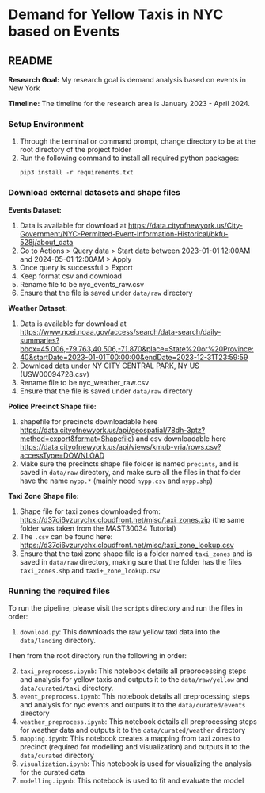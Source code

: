 # Demand for Yellow Taxis in NYC based on Events

## README 

**Research Goal:** My research goal is demand analysis based on events in New York

**Timeline:** The timeline for the research area is January 2023 - April 2024.

### Setup Environment
1. Through the terminal or command prompt, change directory to be at the root directory of the project folder
2. Run the following command to install all required python packages:
    ```
    pip3 install -r requirements.txt
    ```

### Download external datasets and shape files
**Events Dataset:**
1. Data is available for download at https://data.cityofnewyork.us/City-Government/NYC-Permitted-Event-Information-Historical/bkfu-528j/about_data
2. Go to Actions > Query data > Start date between 2023-01-01 12:00AM and 2024-05-01 12:00AM > Apply
3. Once query is successful > Export
4. Keep format csv and download
5. Rename file to be nyc_events_raw.csv
6. Ensure that the file is saved under `data/raw` directory

**Weather Dataset:**
1. Data is available for download at https://www.ncei.noaa.gov/access/search/data-search/daily-summaries?bbox=45.006,-79.763,40.506,-71.870&place=State%20or%20Province:40&startDate=2023-01-01T00:00:00&endDate=2023-12-31T23:59:59
2. Download data under NY CITY CENTRAL PARK, NY US (USW00094728.csv)
3. Rename file to be nyc_weather_raw.csv
4. Ensure that the file is saved under `data/raw` directory

**Police Precinct Shape file:**
1. shapefile for precincts downloadable here https://data.cityofnewyork.us/api/geospatial/78dh-3ptz?method=export&format=Shapefile) and csv downloadable here https://data.cityofnewyork.us/api/views/kmub-vria/rows.csv?accessType=DOWNLOAD 
2. Make sure the precincts shape file folder is named `precints`, and is saved in `data/raw` directory, and make sure all the files in that folder have the name `nypp.*` (mainly need `nypp.csv` and `nypp.shp`)

**Taxi Zone Shape file:**
1. Shape file for taxi zones downloaded from: https://d37ci6vzurychx.cloudfront.net/misc/taxi_zones.zip (the same folder was taken from the MAST30034 Tutorial)
2. The `.csv` can be found here: https://d37ci6vzurychx.cloudfront.net/misc/taxi_zone_lookup.csv
4. Ensure that the taxi zone shape file is a folder named `taxi_zones` and is saved in `data/raw` directory, making sure that the folder has the files `taxi_zones.shp` and `taxi+_zone_lookup.csv`

### Running the required files
To run the pipeline, please visit the `scripts` directory and run the files in order:
1. `download.py`: This downloads the raw yellow taxi data into the `data/landing` directory.

Then from the root directory run the following in order:

2. `taxi_preprocess.ipynb`: This notebook details all preprocessing steps and analysis for yellow taxis and outputs it to the `data/raw/yellow` and `data/curated/taxi` directory.
3. `event_preprocess.ipynb`: This notebook details all preprocessing steps and analysis for nyc events and outputs it to the `data/curated/events` directory
4. `weather_preprocess.ipynb`: This notebook details all preprocessing steps for weather data and outputs it to the `data/curated/weather` directory
5. `mapping.ipynb`: This notebook creates a mapping from taxi zones to precinct (required for modelling and visualization) and outputs it to the `data/curated` directory
6. `visualization.ipynb`: This notebook is used for visualizing the analysis for the curated data
7. `modelling.ipynb`: This notebook is used to fit and evaluate the model
